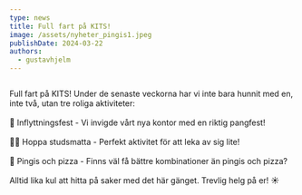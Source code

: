 ```yaml
---
type: news
title: Full fart på KITS!
image: /assets/nyheter_pingis1.jpeg
publishDate: 2024-03-22
authors:
  - gustavhjelm
---
```

<div class="image-grid"><img src="/assets/nyheter_pingis1.jpeg" alt=""><img src="/assets/nyheter_pingis2.jpeg" alt=""><img src="/assets/nyheter_hopp1.jpeg" alt=""></div>

Full fart på KITS! Under de senaste veckorna har vi inte bara hunnit med en, inte två, utan tre roliga aktiviteter:\
\
🎉 Inflyttningsfest - Vi invigde vårt nya kontor med en riktig pangfest!\
\
🤸‍♂️ Hoppa studsmatta - Perfekt aktivitet för att leka av sig lite!\
\
🏓 Pingis och pizza - Finns väl få bättre kombinationer än pingis och pizza?\
\
Alltid lika kul att hitta på saker med det här gänget. Trevlig helg på er! ☀️